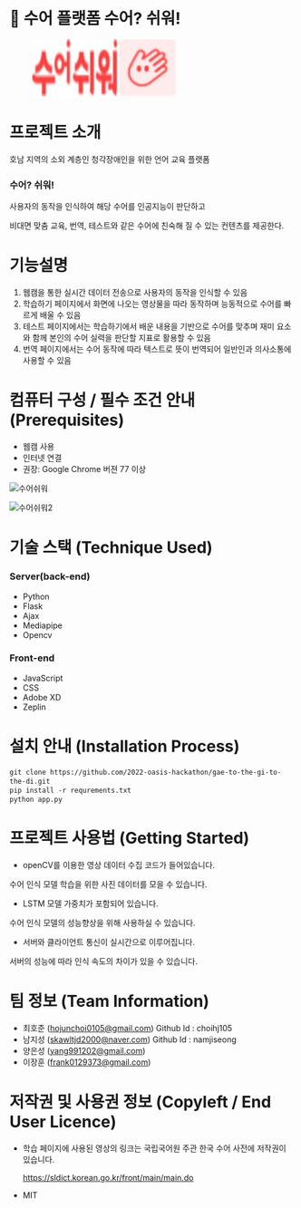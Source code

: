 # 🤞 수어 플랫폼 수어? 쉬워!

<figure>     
    <img src="./static/images/n_1_bo.png" height="100px"width="150px"
                  style="display:inline">
    <img src="./static/images/n_2_bm.png" height="100px"width="100px"> 
</figure>



# 프로젝트 소개

호남 지역의 소외 계층인 청각장애인을 위한 언어 교육 플랫폼

### 수어? 쉬워!

사용자의 동작을 인식하여 해당 수어를 인공지능이 판단하고

비대면 맞춤 교육, 번역, 테스트와 같은 수어에 친숙해 질 수 있는 컨텐츠를 제공한다.





# 기능설명

1. 웹캠을 통한 실시간 데이터 전송으로 사용자의 동작을 인식할 수 있음
2. 학습하기 페이지에서 화면에 나오는 영상물을 따라 동작하며 능동적으로 수어를 빠르게 배울 수 있음
3. 테스트 페이지에서는 학습하기에서 배운 내용을 기반으로 수어를 맞추며 재미 요소와 함께 본인의 수어 실력을 판단할 지표로 활용할 수 있음
4. 번역 페이지에서는 수어 동작에 따라 텍스트로 뜻이 번역되어 일반인과 의사소통에 사용할 수 있음





# 컴퓨터 구성 / 필수 조건 안내 (Prerequisites)

* 웹캠 사용
* 인터넷 연결
* 권장: Google Chrome 버젼 77 이상


![수어쉬워](https://user-images.githubusercontent.com/71615908/179908478-dec85910-d6bc-4b1e-b2f5-f7367c672035.gif)

![수어쉬워2](https://user-images.githubusercontent.com/71615908/179909858-907742f8-3a08-4f9a-881f-5053316100ab.gif)


# 기술 스택 (Technique Used)

### Server(back-end)

* Python
* Flask
* Ajax
* Mediapipe
* Opencv

### Front-end

* JavaScript
* CSS
* Adobe XD
* Zeplin





# 설치 안내 (Installation Process)

```
git clone https://github.com/2022-oasis-hackathon/gae-to-the-gi-to-the-di.git
pip install -r requrements.txt
python app.py
```





# 프로젝트 사용법 (Getting Started)

* openCV를 이용한 영상 데이터 수집 코드가 들어있습니다.

수어 인식 모델 학습을 위한 사진 데이터를 모을 수 있습니다.

* LSTM 모델 가중치가 포함되어 있습니다.

수어 인식 모델의 성능향상을 위해 사용하실 수 있습니다.

* 서버와 클라이언트 통신이 실시간으로 이루어집니다.

서버의 성능에 따라 인식 속도의 차이가 있을 수 있습니다.





# 팀 정보 (Team Information)

* 최호준 (hojunchoi0105@gmail.com) Github Id : choihj105
* 남지성 (skawltjd2000@naver.com) Github Id : namjiseong
* 양은성 (yang991202@gmail.com)
* 이장훈 (frank0129373@gmail.com)





# 저작권 및 사용권 정보 (Copyleft / End User Licence)

* 학습 페이지에 사용된 영상의 링크는 국립국어원 주관 한국 수어 사전에 저작권이 있습니다.

  https://sldict.korean.go.kr/front/main/main.do

  

* MIT

  
